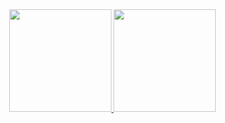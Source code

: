 <div align="center">
  <a href="https://github.com/JudsonAlex">
  <img height="180em" src="https://github-readme-stats.vercel.app/api?username=JudsonAlex&show_icons=true&theme=dracula&include_all_commits=false&count_private=true&border_radius=25"/>
  <img height="180em" src="https://github-readme-stats.vercel.app/api/top-langs/?username=JudsonAlex&layout=compact&langs_count=7&theme=dracula&border_radius=25"/>
</div>
